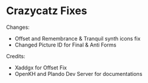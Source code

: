 # Crazycatz Fixes

Changes:
- Offset and Remembrance & Tranquil synth icons fix
- Changed Picture ID for Final & Anti Forms

Credits:
- Xaddgx for Offset Fix
- OpenKH and Plando Dev Server for documentations
